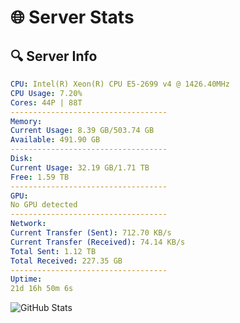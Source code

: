 # 🌐 Server Stats
## 🔍 Server Info
```yaml
CPU: Intel(R) Xeon(R) CPU E5-2699 v4 @ 1426.40MHz
CPU Usage: 7.20%
Cores: 44P | 88T
-----------------------------------
Memory:
Current Usage: 8.39 GB/503.74 GB
Available: 491.90 GB
-----------------------------------
Disk:
Current Usage: 32.19 GB/1.71 TB
Free: 1.59 TB
-----------------------------------
GPU:
No GPU detected
-----------------------------------
Network:
Current Transfer (Sent): 712.70 KB/s
Current Transfer (Received): 74.14 KB/s
Total Sent: 1.12 TB
Total Received: 227.35 GB
-----------------------------------
Uptime:
21d 16h 50m 6s
```
![GitHub Stats](https://img.shields.io/badge/Updated-2025-05-11_09:58:54-blue)